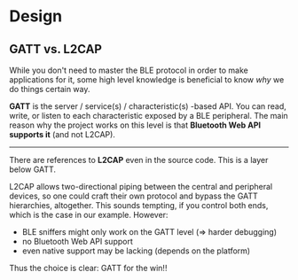 # Design

## GATT vs. L2CAP

While you don't need to master the BLE protocol in order to make applications for it, some high level knowledge is beneficial to know *why* we do things certain way.

**GATT** is the server / service(s) / characteristic(s) -based API. You can read, write, or listen to each characteristic exposed by a BLE peripheral. The main reason why the project works on this level is that **Bluetooth Web API supports it** (and not L2CAP).

---

There are references to **L2CAP** even in the source code. This is a layer below GATT.

L2CAP allows two-directional piping between the central and peripheral devices, so one could craft their own protocol and bypass the GATT hierarchies, altogether. This sounds tempting, if you control both ends, which is the case in our example. However:

- BLE sniffers might only work on the GATT level (=> harder debugging)
- no Bluetooth Web API support
- even native support may be lacking (depends on the platform)

Thus the choice is clear: GATT for the win!!
